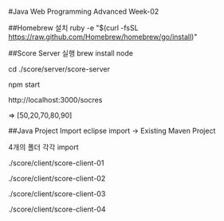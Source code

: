 #Java Web Programming Advanced Week-02

##Homebrew 설치
ruby -e "$(curl -fsSL https://raw.github.com/Homebrew/homebrew/go/install)"

##Score Server 실행
brew install node

cd ./score/server/score-server

npm start

http://localhost:3000/socres

=> [50,20,70,80,90]

##Java Project Import
eclipse import -> Existing Maven Project

4개의 폴더 각각 import

./score/client/score-client-01

./score/client/score-client-02

./score/client/score-client-03

./score/client/score-client-04
